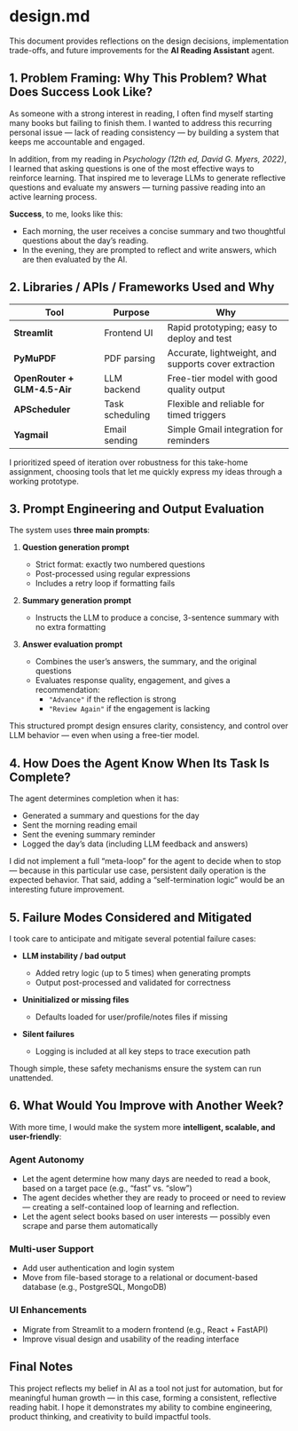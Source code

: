 # design.md

This document provides reflections on the design decisions, implementation trade-offs, and future improvements for the **AI Reading Assistant** agent.


## 1. Problem Framing: Why This Problem? What Does Success Look Like?

As someone with a strong interest in reading, I often find myself starting many books but failing to finish them. I wanted to address this recurring personal issue — lack of reading consistency — by building a system that keeps me accountable and engaged.

In addition, from my reading in *Psychology (12th ed, David G. Myers, 2022)*, I learned that asking questions is one of the most effective ways to reinforce learning. That inspired me to leverage LLMs to generate reflective questions and evaluate my answers — turning passive reading into an active learning process.

**Success**, to me, looks like this:

- Each morning, the user receives a concise summary and two thoughtful questions about the day’s reading.
- In the evening, they are prompted to reflect and write answers, which are then evaluated by the AI.

## 2. Libraries / APIs / Frameworks Used and Why

| Tool                         | Purpose         | Why                                                  |
| ---------------------------- | --------------- | ---------------------------------------------------- |
| **Streamlit**                | Frontend UI     | Rapid prototyping; easy to deploy and test           |
| **PyMuPDF**                  | PDF parsing     | Accurate, lightweight, and supports cover extraction |
| **OpenRouter + GLM-4.5-Air** | LLM backend     | Free-tier model with good quality output             |
| **APScheduler**              | Task scheduling | Flexible and reliable for timed triggers             |
| **Yagmail**                  | Email sending   | Simple Gmail integration for reminders               |

I prioritized speed of iteration over robustness for this take-home assignment, choosing tools that let me quickly express my ideas through a working prototype.


## 3. Prompt Engineering and Output Evaluation

The system uses **three main prompts**:

1. **Question generation prompt**  
   
   - Strict format: exactly two numbered questions  
   - Post-processed using regular expressions  
   - Includes a retry loop if formatting fails

2. **Summary generation prompt**  
   
   - Instructs the LLM to produce a concise, 3-sentence summary with no extra formatting

3. **Answer evaluation prompt**  
   
   - Combines the user’s answers, the summary, and the original questions  
   - Evaluates response quality, engagement, and gives a recommendation:
     - `"Advance"` if the reflection is strong
     - `"Review Again"` if the engagement is lacking

This structured prompt design ensures clarity, consistency, and control over LLM behavior — even when using a free-tier model.


## 4. How Does the Agent Know When Its Task Is Complete?

The agent determines completion when it has:

- Generated a summary and questions for the day
- Sent the morning reading email
- Sent the evening summary reminder
- Logged the day’s data (including LLM feedback and answers)

I did not implement a full “meta-loop” for the agent to decide when to stop — because in this particular use case, persistent daily operation is the expected behavior. That said, adding a “self-termination logic” would be an interesting future improvement.


## 5. Failure Modes Considered and Mitigated

I took care to anticipate and mitigate several potential failure cases:

- **LLM instability / bad output**
  
  - Added retry logic (up to 5 times) when generating prompts
  - Output post-processed and validated for correctness

- **Uninitialized or missing files**
  
  - Defaults loaded for user/profile/notes files if missing

- **Silent failures**
  
  - Logging is included at all key steps to trace execution path

Though simple, these safety mechanisms ensure the system can run unattended.

## 6. What Would You Improve with Another Week?

With more time, I would make the system more **intelligent, scalable, and user-friendly**:

### Agent Autonomy

- Let the agent determine how many days are needed to read a book, based on a target pace (e.g., “fast” vs. “slow”)
- The agent decides whether they are ready to proceed or need to review — creating a self-contained loop of learning and reflection.
- Let the agent select books based on user interests — possibly even scrape and parse them automatically

### Multi-user Support

- Add user authentication and login system
- Move from file-based storage to a relational or document-based database (e.g., PostgreSQL, MongoDB)

### UI Enhancements

- Migrate from Streamlit to a modern frontend (e.g., React + FastAPI)
- Improve visual design and usability of the reading interface


## Final Notes

This project reflects my belief in AI as a tool not just for automation, but for meaningful human growth — in this case, forming a consistent, reflective reading habit. I hope it demonstrates my ability to combine engineering, product thinking, and creativity to build impactful tools.
